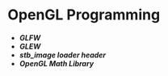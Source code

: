 # OpenGL Programming

<h5>
  <ul>
    <li>GLFW</li>
    <li>GLEW</li>
    <li>stb_image loader header</li>
    <li><a http="https://github.com/g-truc/glm">OpenGL Math Library</a></li>
  </ul>
</h5>
